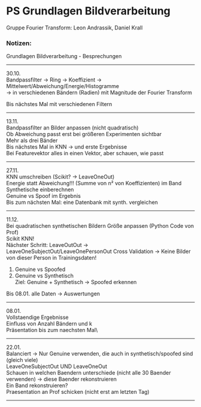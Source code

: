 # PS Grundlagen Bildverarbeitung
Gruppe Fourier Transform: Leon Andrassik, Daniel Krall

### Notizen:
Grundlagen Bildverarbeitung - Besprechungen

------------------------------------------------------------------------------------------------------

30.10.\
Bandpassfilter -> Ring -> Koeffizient -> Mittelwert/Abweichung/Energie/Histogramme\
-> in verschiedenen Bändern (Radien) mit Magnitude der Fourier Transform

Bis nächstes Mal mit verschiedenen Filtern 

------------------------------------------------------------------------------------------------------

13.11.\
Bandpassfilter an Bilder anpassen (nicht quadratisch)\
Ob Abweichung passt erst bei größeren Experimenten sichtbar\
Mehr als drei Bänder\
Bis nächstes Mal in KNN -> und erste Ergebnisse\
Bei Featurevektor alles in einen Vektor, aber schauen, wie passt

------------------------------------------------------------------------------------------------------

27.11.\
KNN umschreiben (Scikit? -> LeaveOneOut)\
Energie statt Abweichung!!! (Summe von n² von Koeffizienten) im Band\
Synthetische einberechnen\
Genuine vs Spoof im Ergebnis\
Bis zum nächsten Mal: eine Datenbank mit synth. vergleichen

------------------------------------------------------------------------------------------------------

11.12.\
Bei quadratischen synthetischen Bildern Größe anpassen (Python Code von Prof)\
Scikit KNN!\
Nächster Schritt: LeaveOutOut -> LeaveOneSubjectOut/LeaveOnePersonOut Cross Validation
	-> Keine Bilder von dieser Person in Trainingsdaten!

1. Genuine vs Spoofed
2. Genuine vs Synthetisch\
Ziel: Genuine + Synthetisch -> Spoofed erkennen

Bis 08.01. alle Daten -> Auswertungen

------------------------------------------------------------------------------------------------------

08.01.\
Vollstaendige Ergebnisse\
Einfluss von Anzahl Bändern und k\
Präsentation bis zum naechsten Mal\

------------------------------------------------------------------------------------------------------

22.01.\
Balanciert -> Nur Genuine verwenden, die auch in synthetisch/spoofed sind (gleich viele)\
LeaveOneSubjectOut UND LeaveOneOut\
Schauen in welchen Baendern unterschiede (nicht alle 30 Baender verwenden) -> diese Baender rekonstruieren\
Ein Band rekonstruieren?\
Praesentation an Prof schicken (nicht erst am letzten Tag)

------------------------------------------------------------------------------------------------------














